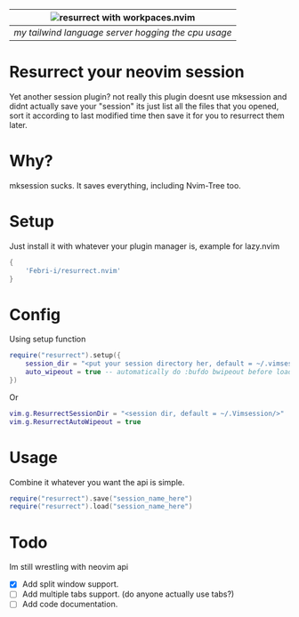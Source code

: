 | ![resurrect with workpaces.nvim](https://i.imgur.com/XKNCCWw.gif) |
|:--:|
| *my tailwind language server hogging the cpu usage* |

# Resurrect your neovim session

Yet another session plugin? not really this plugin doesnt use mksession and didnt actually save your "session" its just list all the files that you opened, sort it according to last modified time then save it for you to resurrect them later.

# Why?

mksession sucks. It saves everything, including Nvim-Tree too.

# Setup

Just install it with whatever your plugin manager is, example for lazy.nvim

```lua
{
    'Febri-i/resurrect.nvim'
}
```

# Config

Using setup function

```lua
require("resurrect").setup({
    session_dir = "<put your session directory her, default = ~/.vimsession/>",
    auto_wipeout = true -- automatically do :bufdo bwipeout before loading session
})
```

Or

```lua
vim.g.ResurrectSessionDir = "<session dir, default = ~/.Vimsession/>"
vim.g.ResurrectAutoWipeout = true
```

# Usage

Combine it whatever you want the api is simple.

```lua
require("resurrect").save("session_name_here")
require("resurrect").load("session_name_here")
```

# Todo

Im still wrestling with neovim api

- [x] Add split window support.
- [ ] Add multiple tabs support. (do anyone actually use tabs?)
- [ ] Add code documentation.
